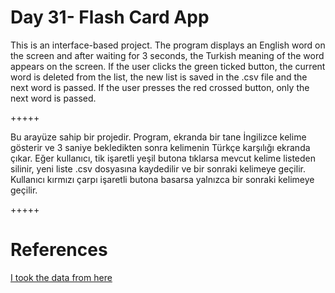 # Day 31- Flash Card App

This is an interface-based project. The program displays an English word on the screen and after waiting for 3 seconds, the Turkish meaning of the word appears on the screen. If the user clicks the green ticked button, the current word is deleted from the list, the new list is saved in the .csv file and the next word is passed. If the user presses the red crossed button, only the next word is passed.

+++++

Bu arayüze sahip bir projedir. Program, ekranda bir tane İngilizce kelime gösterir ve 3 saniye bekledikten sonra kelimenin Türkçe karşılığı ekranda çıkar. Eğer kullanıcı, tik işaretli yeşil butona tıklarsa mevcut kelime listeden silinir, yeni liste .csv dosyasına kaydedilir ve bir sonraki kelimeye geçilir. Kullanıcı kırmızı çarpı işaretli butona basarsa yalnızca bir sonraki kelimeye geçilir.

+++++

# References

[I took the data from here](https://github.com/hermitdave/FrequencyWords)
